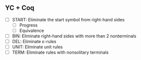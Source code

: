 ## YC + Coq 
- [ ] START: Eliminate the start symbol from right-hand sides
  - [ ] Progress
  - [ ] Equivalence
- [ ] BIN: Eliminate right-hand sides with more than 2 nonterminals
- [ ] DEL: Eliminate ε-rules
- [ ] UNIT: Eliminate unit rules
- [ ] TERM: Eliminate rules with nonsolitary terminals